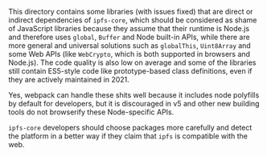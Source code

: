 This directory contains some libraries (with issues fixed) that are direct or indirect dependencies of `ipfs-core`, which should be considered as shame of JavaScript libraries because they assume that their runtime is Node.js and therefore uses `global`, `Buffer` and Node built-in APIs, while there are more general and universal solutions such as `globalThis`, `Uint8Array` and some Web APIs (like `WebCrypto`, which is both supported in browsers and Node.js). The code quality is also low on average and some of the libraries still contain ES5-style code like prototype-based class definitions, even if they are actively maintained in 2021.

Yes, webpack can handle these shits well because it includes node polyfills by default for developers, but it is discouraged in v5 and other new building tools do not browserify these Node-specific APIs.

`ipfs-core` developers should choose packages more carefully and detect the platform in a better way if they claim that `ipfs` is compatible with the web.
